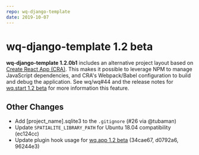 ```yaml
---
repo: wq-django-template
date: 2019-10-07
---
```


# wq-django-template 1.2 beta

**wq-django-template 1.2.0b1** includes an alternative project layout based on [Create React App (CRA)](https://create-react-app.dev/).  This makes it possible to leverage NPM to manage JavaScript dependencies, and CRA's Webpack/Babel configuration to build and debug the application.  See wq/wq#44 and the release notes for [wq.start 1.2 beta](./wq.start-1.2.0b1.md) for more information this feature.

## Other Changes
 * Add [project_name].sqlite3 to the `.gitignore` (#26 via @tubaman)
 * Update `SPATIALITE_LIBRARY_PATH` for Ubuntu 18.04 compatibility (ec124cc)
 * Update plugin hook usage for [wq.app 1.2 beta](./wq.app-1.2.0b1.md) (34cae67, d0792a6, 96244e3)
